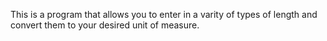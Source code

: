 This is a program that allows you to enter in a varity of types of length and convert them to your desired unit of measure.
